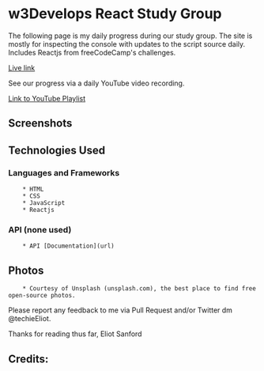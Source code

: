# w3Develops React Study Group
The following page is my daily progress during our study group. The site is mostly for inspecting the console with updates to the script source daily. Includes Reactjs from freeCodeCamp's challenges.

[Live link](https://techieeliot.github.io/react-w3develops/)

See our progress via a daily YouTube video recording.

[Link to YouTube Playlist](https://www.youtube.com/watch?v=ESSlAyZSm80&list=PLTwiqKOPckq-1MR4wXtj7uqhZqpkUOXO-)

## Screenshots



## Technologies Used

### Languages and Frameworks
		* HTML
		* CSS
		* JavaScript
		* Reactjs

   
### API (none used)
		* API [Documentation](url)

## Photos
		* Courtesy of Unsplash (unsplash.com), the best place to find free open-source photos.

Please report any feedback to me via Pull Request and/or Twitter dm @techieEliot.

Thanks for reading thus far,
Eliot Sanford


## Credits:

